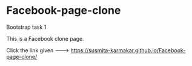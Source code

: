 # Facebook-page-clone
Bootstrap task 1


This is a Facebook clone page.


Click the link given   --->   https://susmita-karmakar.github.io/Facebook-page-clone/
